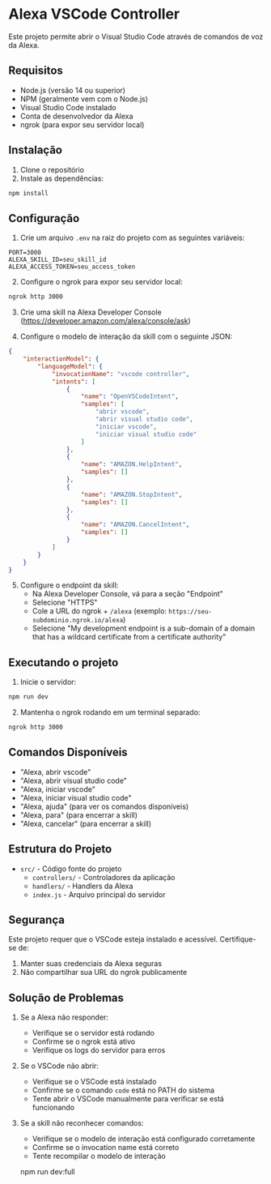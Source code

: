 # Alexa VSCode Controller

Este projeto permite abrir o Visual Studio Code através de comandos de voz da Alexa.

## Requisitos

- Node.js (versão 14 ou superior)
- NPM (geralmente vem com o Node.js)
- Visual Studio Code instalado
- Conta de desenvolvedor da Alexa
- ngrok (para expor seu servidor local)

## Instalação

1. Clone o repositório
2. Instale as dependências:
```bash
npm install
```

## Configuração

1. Crie um arquivo `.env` na raiz do projeto com as seguintes variáveis:
```
PORT=3000
ALEXA_SKILL_ID=seu_skill_id
ALEXA_ACCESS_TOKEN=seu_access_token
```

2. Configure o ngrok para expor seu servidor local:
```bash
ngrok http 3000
```

3. Crie uma skill na Alexa Developer Console (https://developer.amazon.com/alexa/console/ask)

4. Configure o modelo de interação da skill com o seguinte JSON:
```json
{
    "interactionModel": {
        "languageModel": {
            "invocationName": "vscode controller",
            "intents": [
                {
                    "name": "OpenVSCodeIntent",
                    "samples": [
                        "abrir vscode",
                        "abrir visual studio code",
                        "iniciar vscode",
                        "iniciar visual studio code"
                    ]
                },
                {
                    "name": "AMAZON.HelpIntent",
                    "samples": []
                },
                {
                    "name": "AMAZON.StopIntent",
                    "samples": []
                },
                {
                    "name": "AMAZON.CancelIntent",
                    "samples": []
                }
            ]
        }
    }
}
```

5. Configure o endpoint da skill:
   - Na Alexa Developer Console, vá para a seção "Endpoint"
   - Selecione "HTTPS"
   - Cole a URL do ngrok + `/alexa` (exemplo: `https://seu-subdominio.ngrok.io/alexa`)
   - Selecione "My development endpoint is a sub-domain of a domain that has a wildcard certificate from a certificate authority"

## Executando o projeto

1. Inicie o servidor:
```bash
npm run dev
```

2. Mantenha o ngrok rodando em um terminal separado:
```bash
ngrok http 3000
```

## Comandos Disponíveis

- "Alexa, abrir vscode"
- "Alexa, abrir visual studio code"
- "Alexa, iniciar vscode"
- "Alexa, iniciar visual studio code"
- "Alexa, ajuda" (para ver os comandos disponíveis)
- "Alexa, para" (para encerrar a skill)
- "Alexa, cancelar" (para encerrar a skill)

## Estrutura do Projeto

- `src/` - Código fonte do projeto
  - `controllers/` - Controladores da aplicação
  - `handlers/` - Handlers da Alexa
  - `index.js` - Arquivo principal do servidor

## Segurança

Este projeto requer que o VSCode esteja instalado e acessível. Certifique-se de:
1. Manter suas credenciais da Alexa seguras
2. Não compartilhar sua URL do ngrok publicamente

## Solução de Problemas

1. Se a Alexa não responder:
   - Verifique se o servidor está rodando
   - Confirme se o ngrok está ativo
   - Verifique os logs do servidor para erros

2. Se o VSCode não abrir:
   - Verifique se o VSCode está instalado
   - Confirme se o comando `code` está no PATH do sistema
   - Tente abrir o VSCode manualmente para verificar se está funcionando

3. Se a skill não reconhecer comandos:
   - Verifique se o modelo de interação está configurado corretamente
   - Confirme se o invocation name está correto
   - Tente recompilar o modelo de interação


   npm run dev:full